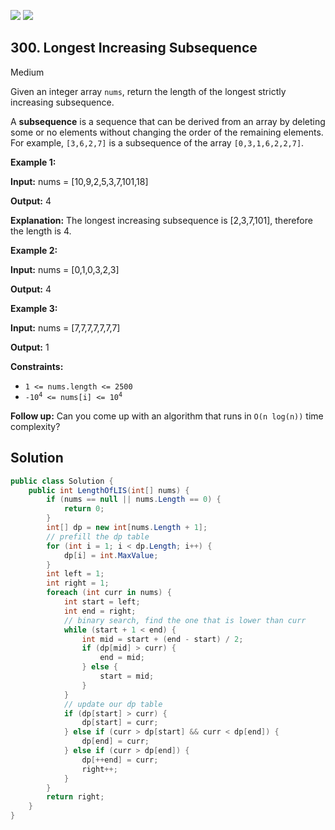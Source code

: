 [![](https://img.shields.io/github/stars/LeetCode-Top-Interview-150/LeetCode-Top-Interview-150?label=Stars&style=flat-square)](https://github.com/LeetCode-Top-Interview-150/LeetCode-Top-Interview-150)
[![](https://img.shields.io/github/forks/LeetCode-Top-Interview-150/LeetCode-Top-Interview-150?label=Fork%20me%20on%20GitHub%20&style=flat-square)](https://github.com/LeetCode-Top-Interview-150/LeetCode-Top-Interview-150/fork)

## 300\. Longest Increasing Subsequence

Medium

Given an integer array `nums`, return the length of the longest strictly increasing subsequence.

A **subsequence** is a sequence that can be derived from an array by deleting some or no elements without changing the order of the remaining elements. For example, `[3,6,2,7]` is a subsequence of the array `[0,3,1,6,2,2,7]`.

**Example 1:**

**Input:** nums = [10,9,2,5,3,7,101,18]

**Output:** 4

**Explanation:** The longest increasing subsequence is [2,3,7,101], therefore the length is 4. 

**Example 2:**

**Input:** nums = [0,1,0,3,2,3]

**Output:** 4 

**Example 3:**

**Input:** nums = [7,7,7,7,7,7,7]

**Output:** 1 

**Constraints:**

*   `1 <= nums.length <= 2500`
*   <code>-10<sup>4</sup> <= nums[i] <= 10<sup>4</sup></code>

**Follow up:** Can you come up with an algorithm that runs in `O(n log(n))` time complexity?

## Solution

```csharp
public class Solution {
    public int LengthOfLIS(int[] nums) {
        if (nums == null || nums.Length == 0) {
            return 0;
        }
        int[] dp = new int[nums.Length + 1];
        // prefill the dp table
        for (int i = 1; i < dp.Length; i++) {
            dp[i] = int.MaxValue;
        }
        int left = 1;
        int right = 1;
        foreach (int curr in nums) {
            int start = left;
            int end = right;
            // binary search, find the one that is lower than curr
            while (start + 1 < end) {
                int mid = start + (end - start) / 2;
                if (dp[mid] > curr) {
                    end = mid;
                } else {
                    start = mid;
                }
            }
            // update our dp table
            if (dp[start] > curr) {
                dp[start] = curr;
            } else if (curr > dp[start] && curr < dp[end]) {
                dp[end] = curr;
            } else if (curr > dp[end]) {
                dp[++end] = curr;
                right++;
            }
        }
        return right;
    }
}
```